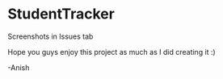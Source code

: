 # StudentTracker

Screenshots in Issues tab

Hope you guys enjoy this project as much as I did creating it :) 

-Anish
